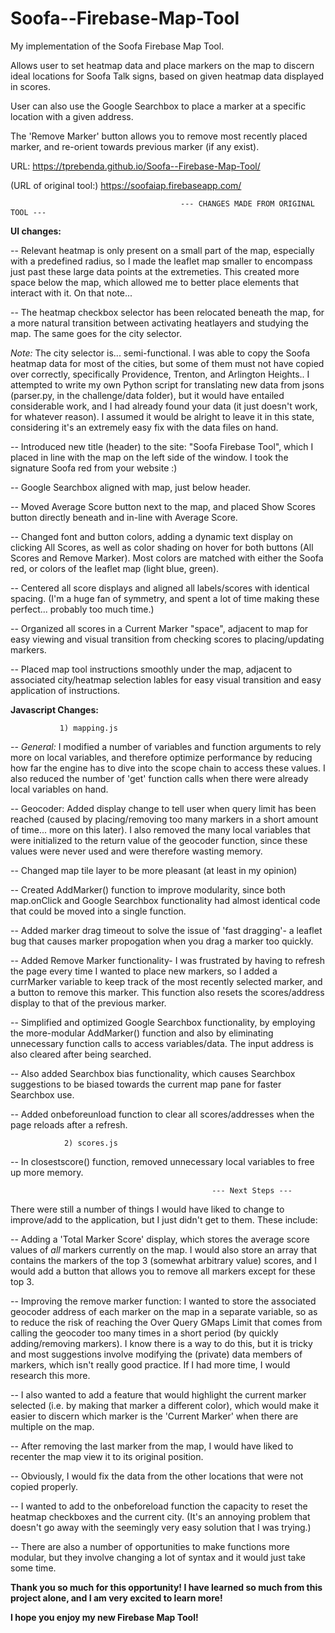 # Soofa--Firebase-Map-Tool
My implementation of the Soofa Firebase Map Tool.

Allows user to set heatmap data and place markers on the map to discern ideal locations for Soofa Talk signs, based on given heatmap data displayed in scores.

User can also use the Google Searchbox to place a marker at a specific location with a given address.

The 'Remove Marker' button allows you to remove most recently placed marker, and re-orient towards previous marker (if any exist).

URL: https://tprebenda.github.io/Soofa--Firebase-Map-Tool/

(URL of original tool:) https://soofaiap.firebaseapp.com/



                                          --- CHANGES MADE FROM ORIGINAL TOOL ---


 **UI changes:**

 
 -- Relevant heatmap is only present on a small part of the map, especially with a predefined radius, so I made the leaflet map smaller to encompass just past these large data points at the extremeties. This created more space below the map, which allowed me to better place elements that interact with it. On that note...
 
-- The heatmap checkbox selector has been relocated beneath the map, for a more natural transition between activating heatlayers and studying the map. The same goes for the city selector. 

*Note:* The city selector is... semi-functional. I was able to copy the Soofa heatmap data for most of the cities, but some of them must not have copied over correctly, specifically Providence, Trenton, and Arlington Heights.\. I attempted to write my own Python script for translating new data from jsons (parser.py, in the challenge/data folder), but it would have entailed considerable work, and I had already found your data (it just doesn't work, for whatever reason).  I assumed it would be alright to leave it in this state, considering it's an extremely easy fix with the data files on hand.

-- Introduced new title (header) to the site: "Soofa Firebase Tool", which I placed in line with the map on the left side of the window. I took the signature Soofa red from your website :)

-- Google Searchbox aligned with map, just below header.

-- Moved Average Score button next to the map, and placed Show Scores button directly beneath and in-line with Average Score.

-- Changed font and button colors, adding a dynamic text display on clicking All Scores, as well as color shading on hover for both buttons (All Scores and Remove Marker). Most colors are matched with either the Soofa red, or colors of the leaflet map (light blue, green).

-- Centered all score displays and aligned all labels/scores with identical spacing. (I'm a huge fan of symmetry, and spent a lot of time making these perfect... probably too much time.)

-- Organized all scores in a Current Marker "space", adjacent to map for easy viewing and visual transition from checking scores to placing/updating markers.

-- Placed map tool instructions smoothly under the map, adjacent to associated city/heatmap selection lables for easy visual transition and easy application of instructions.



**Javascript Changes:**

               1) mapping.js
 
-- *General:* I modified a number of variables and function arguments to rely more on local variables, and therefore optimize performance by reducing how far the engine has to dive into the scope chain to access these values. I also reduced the number of 'get' function calls when there were already local variables on hand.

-- Geocoder: Added display change to tell user when query limit has been reached (caused by placing/removing too many markers in a short amount of time... more on this later). I also removed the many local variables that were initialized to the return value of the geocoder function, since these values were never used and were therefore wasting memory.

-- Changed map tile layer to be more pleasant (at least in my opinion)

-- Created AddMarker() function to improve modularity, since both map.onClick and Google Searchbox functionality had almost identical code that could be moved into a single function.

-- Added marker drag timeout to solve the issue of 'fast dragging'- a leaflet bug that causes marker propogation when you drag a marker too quickly.

-- Added Remove Marker functionality- I was frustrated by having to refresh the page every time I wanted to place new markers, so I added a currMarker variable to keep track of the most recently selected marker, and a button to remove this marker. This function also resets the scores/address display to that of the previous marker. 

-- Simplified and optimized Google Searchbox functionality, by employing the more-modular AddMarker() function and also by eliminating unnecessary function calls to access variables/data. The input address is also cleared after being searched.

-- Also added Searchbox bias functionality, which causes Searchbox suggestions to be biased towards the current map pane for faster Searchbox use.

-- Added onbeforeunload function to clear all scores/addresses when the page reloads after a refresh.

                2) scores.js

-- In closestscore() function, removed unnecessary local variables to free up more memory.



                                                 --- Next Steps ---



There were still a number of things I would have liked to change to improve/add to the application, but I just didn't get to them. These include:

-- Adding a 'Total Marker Score' display, which stores the average score values of *all* markers currently on the map. I would also store an array that contains the markers of the top 3 (somewhat arbitrary value) scores, and I would add a button that allows you to remove all markers except for these top 3. 

-- Improving the remove marker function: I wanted to store the associated geocoder address of each marker on the map in a separate variable, so as to reduce the risk of reaching the Over Query GMaps Limit that comes from calling the geocoder too many times in a short period (by quickly adding/removing markers). I know there is a way to do this, but it is tricky and most suggestions involve modifying the (private) data members of markers, which isn't really good practice. If I had more time, I would research this more.

-- I also wanted to add a feature that would highlight the current marker selected (i.e. by making that marker a different color), which would make it easier to discern which marker is the 'Current Marker' when there are multiple on the map.

-- After removing the last marker from the map, I would have liked to recenter the map view it to its original position.

-- Obviously, I would fix the data from the other locations that were not copied properly. 

-- I wanted to add to the onbeforeload function the capacity to reset the heatmap checkboxes and the current city. (It's an annoying problem that doesn't go away with the seemingly very easy solution that I was trying.)

-- There are also a number of opportunities to make functions more modular, but they involve changing a lot of syntax and it would just take some time.

**Thank you so much for this opportunity! I have learned so much from this project alone, and I am very excited to learn more!**

**I hope you enjoy my new Firebase Map Tool!**
